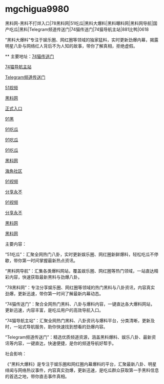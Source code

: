 # mgchigua9980
黑料网-黑料不打烊入口|78黑料网|51吃瓜|黑料大爆料|黑料曝料网|黑料网导航|国产吃瓜|黑料|Telegram频道传送门|74猫传送门|74猫导航主站|881比鸭|0618

“黑料大爆料”专注于娱乐圈、网红圈等领域的独家猛料，实时更新劲爆内幕，揭露明星八卦与网络红人背后不为人知的故事，带你了解真相，拒绝虚假。

** 主要地址：<a href="https://74mao.com/">74猫传送门</a>

<a href="https://74mao.com/">74猫导航主站</a>

<a href="https://74mao.com/">Telegram频道传送门</a>

<a href="https://hj-337.pages.dev//">51视频</a>

<a href="https://hj-310.pages.dev/">黑料网</a>

<a href="https://hj-335.pages.dev/">正式入口</a>

<a href="https://hj-519.pages.dev/">91黑</a>

<a href="https://hj-488.pages.dev/">91吃瓜</a>

<a href="https://hj-376.pages.dev/">91吃瓜</a>

<a href="https://hj-364.pages.dev/">91吃瓜</a>

<a href="https://hj-363.pages.dev/">黑料网</a>

<a href="https://hj-361.pages.dev/">海角社区</a>

<a href="https://hj-358.pages.dev/">91视频</a>

<a href="https://hj-357.pages.dev/">分享永不</a>

<a href="https://hj-554.pages.dev/">91视频</a>

<a href="https://hj-540.pages.dev/">分享永不</a>

<a href="https://hj-538.pages.dev/">黑料网</a>

<a href="https://hj-484.pages.dev/">黑料网</a>

主要内容：

“51吃瓜”：汇聚全网热门八卦，实时更新娱乐圈、网红圈新鲜爆料，轻松吃瓜不停歇，带你第一时间掌握最新热点资讯。

“黑料网导航”：汇集各类爆料网站，覆盖娱乐圈、网红圈等热门领域，一站直达精彩内容，快速获取最新黑料与劲爆八卦。

“78黑料网”：专注分享娱乐圈、网红圈等领域的热门黑料与八卦资讯，内容真实劲爆，更新迅速，带你第一时间了解最新内幕动态。

“74猫传送门”：聚合全网热门黑料、八卦与爆料内容，一键直达各大爆料网站，更新迅速，内容丰富，是吃瓜用户的高效导航入口。

“74猫导航主站”：汇聚全网热门黑料、八卦资讯与爆料平台，分类清晰，更新及时，一站式导航服务，助你快速找到想看的劲爆内容。

“Telegram频道传送门”：精选优质频道资源，涵盖黑料爆料、娱乐八卦、最新资讯等内容，一键直达，快速便捷，是你的频道导航好帮手。

社会影响：

《“黑料大爆料》是专注于娱乐圈和网红圈内幕爆料的平台，汇聚最新八卦、明星绯闻与网络热议事件，内容真实劲爆，更新迅速，是吃瓜群众获取第一手黑料信息的首选之地，带你直击事件真相。
